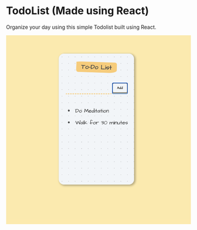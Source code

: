 # TodoList (Made using React)

Organize your day using this simple Todolist built using React.

![Alt text](/public/todolist.png?raw=true "todolist")
